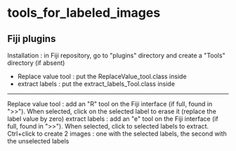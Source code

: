 # tools_for_labeled_images
Fiji plugins
 -----
 Installation : in Fiji repository, go to "plugins" directory and create a "Tools" directory (if absent)
  - Replace value tool : put the ReplaceValue_tool.class inside
  - extract labels : put the extract_labels_Tool.class inside
-----
Replace value tool : add an "R" tool on the Fiji interface (if full, found in ">>"). When selected, click on the selected label to erase it (replace the label value by zero)
extract labels : add an "e" tool on the Fiji interface (if full, found in ">>"). When selected, click to selected labels to extract. Ctrl+click to create 2 images : one with the selected labels, the second with the unselected labels
